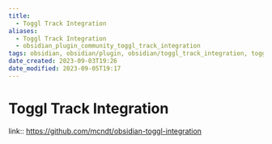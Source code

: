 ```yaml
---
title:
  - Toggl Track Integration
aliases:
  - Toggl Track Integration
  - obsidian_plugin_community_toggl_track_integration
tags: obsidian, obsidian/plugin, obsidian/toggl_track_integration, toggl_track, time_tracker
date_created: 2023-09-03T19:26
date_modified: 2023-09-05T19:17
---
```

# Toggl Track Integration

link:: <https://github.com/mcndt/obsidian-toggl-integration>
